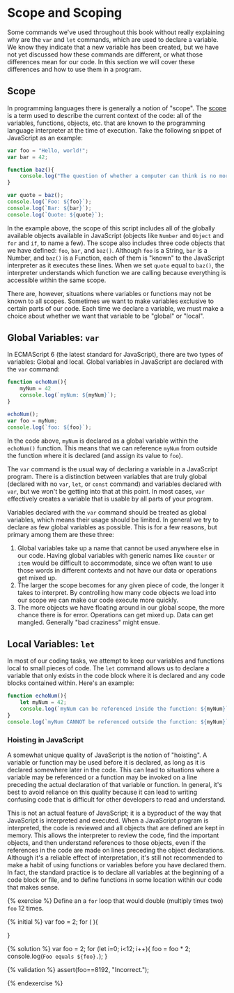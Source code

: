 # Scope and Scoping

Some commands we've used throughout this book without really explaining why are the `var` and `let` commands, which are used to declare a variable. We know they indicate that a new variable has been created, but we have not yet discussed how these commands are different, or what those differences mean for our code. In this section we will cover these differences and how to use them in a program.

## Scope
In programming languages there is generally a notion of "scope". The [scope](https://developer.mozilla.org/en-US/docs/Glossary/Scope) is a term used to describe the current context of the code: all of the variables, functions, objects, etc. that are known to the programming language interpreter at the time of execution. Take the following snippet of JavaScript as an example:

```js
var foo = "Hello, world!";
var bar = 42;

function baz(){
    console.log("The question of whether a computer can think is no more interesting than the question of whether a submarine can swim.");
}

var quote = baz();
console.log(`Foo: ${foo}`);
console.log(`Bar: ${bar}`);
console.log(`Quote: ${quote}`);
```
In the example above, the scope of this script includes all of the globally available objects available in JavaScript (objects like `Number` and `Object` and `for` and `if`, to name a few). The scope also includes three code objects that we have defined: `foo`, `bar`, and `baz()`. Although `foo` is a String, `bar` is a Number, and `baz()` is a Function, each of them is "known" to the JavaScript interpreter as it executes these lines. When we set `quote` equal to `baz()`, the interpreter understands which function we are calling because everything is accessible within the same scope.

There are, however, situations where variables or functions may not be known to all scopes. Sometimes we want to make variables exclusive to certain parts of our code. Each time we declare a variable, we must make a choice about whether we want that variable to be "global" or "local". 

## Global Variables: `var`
In ECMAScript 6 (the latest standard for JavaScript), there are two types of variables: Global and local. Global variables in JavaScript are declared with the `var` command:

```js
function echoNum(){
    myNum = 42
    console.log(`myNum: ${myNum}`);
}

echoNum();
var foo = myNum;
console.log(`foo: ${foo}`);
```
In the code above, `myNum` is declared as a global variable within the `echoNum()` function. This means that we can reference `myNum` from outside the function where it is declared (and assign its value to `foo`).

The `var` command is the usual way of declaring a variable in a JavaScript program. There is a distinction between variables that are truly global (declared with no `var`, `let`, or `const` command) and variables declared with `var`, but we won't be getting into that at this point. In most cases, `var` effectively creates a variable that is usable by all parts of your program. 

Variables declared with the `var` command should be treated as global variables, which means their usage should be limited. In general we try to declare as few global variables as possible. This is for a few reasons, but primary among them are these three: 

1. Global variables take up a name that cannot be used anywhere else in our code. Having global variables with generic names like `counter` or `item` would be difficult to accommodate, since we often want to use those words in different contexts and not have our data or operations get mixed up.
2. The larger the scope becomes for any given piece of code, the longer it takes to interpret. By controlling how many code objects we load into our scope we can make our code execute more quickly.
3. The more objects we have floating around in our global scope, the more chance there is for error. Operations can get mixed up. Data can get mangled. Generally "bad craziness" might ensue.

## Local Variables: `let`

In most of our coding tasks, we attempt to keep our variables and functions local to small pieces of code. The `let` command allows us to declare a variable that only exists in the code block where it is declared and any code blocks contained within. Here's an example:

```js
function echoNum(){
    let myNum = 42;
    console.log(`myNum can be referenced inside the function: ${myNum}`);
}
console.log(`myNum CANNOT be referenced outside the function: ${myNum}`);
```

<div class="tip-box">

<h3>Hoisting in JavaScript</h3>

<p>A somewhat unique quality of JavaScript is the notion of "hoisting". A variable or function may be used before it is declared, as long as it is declared somewhere later in the code. This can lead to situations where a variable may be referenced or a function may be invoked on a line preceding the actual declaration of that variable or function. In general, it's best to avoid reliance on this quality because it can lead to writing confusing code that is difficult for other developers to read and understand.</p>
<p>This is not an actual feature of JavaScript; it is a byproduct of the way that JavaScript is interpreted and executed. When a JavaScript program is interpreted, the code is reviewed and all objects that are defined are kept in memory. This allows the interpreter to review the code, find the important objects, and then understand references to those objects, even if the references in the code are made on lines preceding the object declarations. Although it's a reliable effect of interpretation,  it's still not recommended to make a habit of using functions or variables before you have declared them. In fact, the standard practice is to declare all variables at the beginning of a code block or file, and to define functions in some location within our code that makes sense.</p>

</div>





{% exercise %}
Define an a `for` loop that would double (multiply times two) `foo` 12 times.

{% initial %}
var foo = 2;
for ( ){
    
}

{% solution %}
var foo = 2;
for (let i=0; i<12; i++){
    foo = foo * 2;
    console.log(`Foo equals ${foo}.`);
}

{% validation %}
assert(foo==8192, "Incorrect.");

{% endexercise %}

